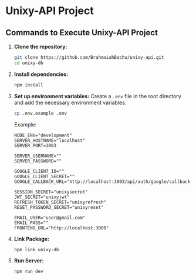 # Unixy-API Project

## Commands to Execute Unixy-API Project

1. **Clone the repository:**
    ```sh
    git clone https://github.com/BrahmaiahBachu/unixy-api.git
    cd unixy-db
    ```

2. **Install dependencies:**
    ```sh
    npm install
    ```

3. **Set up environment variables:**
    Create a `.env` file in the root directory and add the necessary environment variables.
    ```sh
    cp .env.example .env
    ```

    Example:
    ```
    NODE_ENV="development"
    SERVER_HOSTNAME="localhost"
    SERVER_PORT=3003

    SERVER_USERNAME=""
    SERVER_PASSWORD=""

    GOOGLE_CLIENT_ID=""
    GOOGLE_CLIENT_SECRET=""
    GOOGLE_CALLBACK_URL="http://localhost:3003/api/auth/google/callback"

    SESSION_SECRET="unixysecret"
    JWT_SECRET="unixyjwt"
    REFRESH_TOKEN_SECRET="unixyrefresh"
    RESET_PASSWORD_SECRET="unixyreset"

    EMAIL_USER="user@gmail.com"
    EMAIL_PASS=""
    FRONTEND_URL="http://localhost:3000"
    ```

5. **Link Package:**
    ```sh
    npm link unixy-db
    ```

6. **Run Server:**
    ```sh
    npm run dev
    ```
